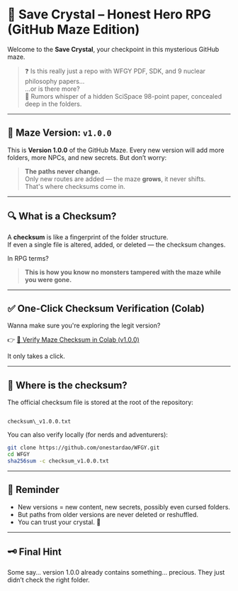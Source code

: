 # 💎 Save Crystal – Honest Hero RPG (GitHub Maze Edition)

Welcome to the **Save Crystal**, your checkpoint in this mysterious GitHub maze.

> ❓ Is this really just a repo with WFGY PDF, SDK, and 9 nuclear philosophy papers...  
> ...or is there more?  
> 🧩 Rumors whisper of a hidden SciSpace 98-point paper, concealed deep in the folders.

---

## 🔐 Maze Version: `v1.0.0`

This is **Version 1.0.0** of the GitHub Maze. Every new version will add more folders, more NPCs, and new secrets. But don’t worry:

> **The paths never change.**  
> Only new routes are added — the maze **grows**, it never shifts.  
> That's where checksums come in.

---

## 🔍 What is a Checksum?

A **checksum** is like a fingerprint of the folder structure.  
If even a single file is altered, added, or deleted — the checksum changes.

In RPG terms?  
> **This is how you know no monsters tampered with the maze while you were gone.**

---

## ✅ One-Click Checksum Verification (Colab)

Wanna make sure you're exploring the legit version?

👉 [🧪 Verify Maze Checksum in Colab (v1.0.0)](https://colab.research.google.com/github/onestardao/WFGY/blob/main/tools/verify_checksum_v1.0.0.ipynb)

It only takes a click.

---

## 📍 Where is the checksum?

The official checksum file is stored at the root of the repository:

```

checksum\_v1.0.0.txt

````

You can also verify locally (for nerds and adventurers):

```bash
git clone https://github.com/onestardao/WFGY.git
cd WFGY
sha256sum -c checksum_v1.0.0.txt
````

---

## 🧭 Reminder

* New versions = new content, new secrets, possibly even cursed folders.
* But paths from older versions are never deleted or reshuffled.
* You can trust your crystal. 🔵

---

## 🗝️ Final Hint

Some say… version 1.0.0 already contains something… precious.
They just didn’t check the right folder.

